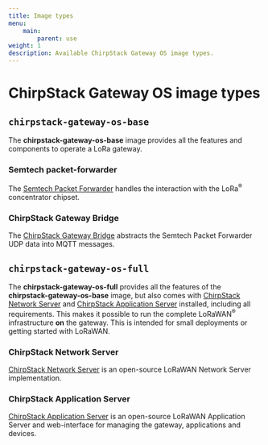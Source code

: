 ```yaml
---
title: Image types
menu:
    main:
        parent: use
weight: 1
description: Available ChirpStack Gateway OS image types.
---
```


# ChirpStack Gateway OS image types

## `chirpstack-gateway-os-base`

The **chirpstack-gateway-os-base** image provides all the features and components
to operate a LoRa gateway.

### Semtech packet-forwarder

The [Semtech Packet Forwarder](https://github.com/lora-net/packet_forwarder)
handles the interaction with the LoRa<sup>&reg;</sup> concentrator chipset.

### ChirpStack Gateway Bridge

The [ChirpStack Gateway Bridge](/gateway-bridge/) abstracts the Semtech
Packet Forwarder UDP data into MQTT messages.

## `chirpstack-gateway-os-full`

The **chirpstack-gateway-os-full** provides all the features of the
**chirpstack-gateway-os-base** image, but also comes with [ChirpStack Network Server](/network-server/)
and [ChirpStack Application Server](/application-server/) installed, including all requirements.
This makes it possible to run the complete LoRaWAN<sup>&reg;</sup> infrastructure **on** the
gateway. This is intended for small deployments or getting started with LoRaWAN.

### ChirpStack Network Server

[ChirpStack Network Server](/network-server/) is an open-source LoRaWAN Network Server implementation.

### ChirpStack Application Server

[ChirpStack Application Server](/application-server/) is an open-source LoRaWAN Application Server
and web-interface for managing the gateway, applications and devices.

